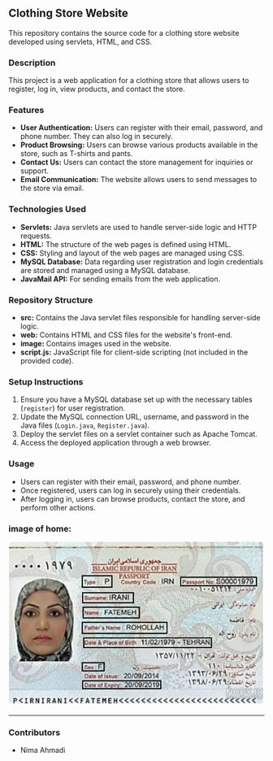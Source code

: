 ## Clothing Store Website

This repository contains the source code for a clothing store website developed using servlets, HTML, and CSS.

### Description

This project is a web application for a clothing store that allows users to register, log in, view products, and contact the store.

### Features

- **User Authentication:** Users can register with their email, password, and phone number. They can also log in securely.
- **Product Browsing:** Users can browse various products available in the store, such as T-shirts and pants.
- **Contact Us:** Users can contact the store management for inquiries or support.
- **Email Communication:** The website allows users to send messages to the store via email.

### Technologies Used

- **Servlets:** Java servlets are used to handle server-side logic and HTTP requests.
- **HTML:** The structure of the web pages is defined using HTML.
- **CSS:** Styling and layout of the web pages are managed using CSS.
- **MySQL Database:** Data regarding user registration and login credentials are stored and managed using a MySQL database.
- **JavaMail API:** For sending emails from the web application.

### Repository Structure

- **src:** Contains the Java servlet files responsible for handling server-side logic.
- **web:** Contains HTML and CSS files for the website's front-end.
- **image:** Contains images used in the website.
- **script.js:** JavaScript file for client-side scripting (not included in the provided code).

### Setup Instructions

1. Ensure you have a MySQL database set up with the necessary tables (`register`) for user registration.
2. Update the MySQL connection URL, username, and password in the Java files (`Login.java`, `Register.java`).
3. Deploy the servlet files on a servlet container such as Apache Tomcat.
4. Access the deployed application through a web browser.

### Usage

- Users can register with their email, password, and phone number.
- Once registered, users can log in securely using their credentials.
- After logging in, users can browse products, contact the store, and perform other actions.

### image of home:

![alt text](https://github.com/NimaAhmadi79/Passport-OCR/blob/master/images%20for%20readme/1.PNG)

---

### Contributors

- Nima Ahmadi

